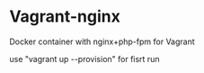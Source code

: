 # Vagrant-nginx
Docker container with nginx+php-fpm for Vagrant


use "vagrant up --provision" for fisrt run

